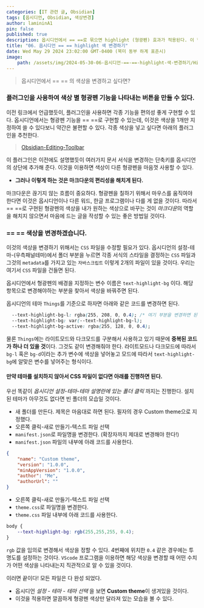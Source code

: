 ```yaml
---
categories: [IT 관련 글, Obsidian]
tags: [옵시디언, Obsidian, 색상변경]
author: lamininA1
pin: false
published: true
description: 옵시디언에서 == ==로 묶으면 highlight (형광펜) 효과가 적용된다. 이 형광펜 효과는 어떻게 색상을 변경할 수 있을까?
title: "06. 옵시디언 == == highlight 색 변경하기"
date: Wed May 29 2024 23:02:00 GMT-0400 (북미 동부 하계 표준시)
image:
    path: /assets/img/2024-05-30-06-옵시디언-==-==-highlight-색-변경하기/Highlight.png
---
```


> 옵시디언에서 == == 의 색상을 변경하고 싶다면?

### 플러그인을 사용하여 색상 별 형광펜 기능을 나타내는 버튼을 만들 수 있다.

이전 링크에서 언급했듯이, 플러그인을 사용하면 각종 기능을 편의성 좋게 구현할 수 있다. 옵시디언에서는 형광펜 기능을 \=\= \=\=로 구현할 수 있는데, 이것은 색상을 1개만 지정하여 쓸 수 있다보니 약간은 불편할 수 있다. 각종 색상을 넣고 싶다면 아래의 플러그인을 추천한다.

> [Obsidian-Editing-Toolbar](https://github.com/PKM-er/obsidian-editing-toolbar)

이 플러그인은 이전에도 설명했듯이 여러가지 문서 서식을 변경하는 단축키를 옵시디언의 상단에 추가해 준다. 이것을 이용하면 색상이 다른 형광펜을 마음껏 사용할 수 있다.

- **그러나 이렇게 하는 것은 마크다운의 편리성을 해치게 된다.**

마크다운은 끊기지 않는 흐름이 중요하다. 형광펜을 칠하기 위해서 마우스를 움직여야 한다면 이것은 옵시디언이나 다른 워드, 한글 프로그램이나 다를 게 없을 것이다. 따라서 \=\= \=\=로 구현된 형광펜의 색상을 내가 원하는 색상으로 바꾸는 것이 *마크다운*의 역할을 해치지 않으면서 마음에 드는 글을 작성할 수 있는 좋은 방법일 것이다.

### \=\= \=\= 색상을 변경하겠습니다.

이것의 색상을 변경하기 위해서는 `CSS` 파일을 수정할 필요가 있다. 옵시디언의 설정-테마-(우측패널테마)에서 폴더 부분을 누르면 각종 서식의 스타일을 결정하는 `CSS` 파일과 그것의 `metadata`를 가지고 있는 `자바스크립트` 이렇게 2개의 파일이 있을 것이다. 우리는 여기서 `CSS` 파일을 건들면 된다.

옵시디언에서 형광펜의 배경을 지정하는 변수 이름은 `text-highlight-bg` 이다. 해당 항목으로 변경해야하는 부분을 찾아서 색상을 바꿔주면 된다.

옵시디언의 테마 `Things`를 기준으로 하자면 아래와 같은 코드를 변경하면 된다.

```css
  --text-highlight-bg-l: rgba(255, 208, 0, 0.4); /* 여기 부분을 변경하면 된다. */
  --text-highlight-bg: var(--text-highlight-bg-l);
  --text-highlight-bg-active: rgba(255, 128, 0, 0.4);
```

물론 `Things`에는 라이트모드와 다크모드를 구분해서 사용하고 있기 때문에 **중복된 코드가 하나 더 있을 것**이다. 그것도 같이 변경해줘야 한다. 라이트모드나 다크모드에 따라서 `bg-l` 혹은 `bg-d`이라는 추가 변수에 색상을 넣어놓고 모드에 따라서 `text-highlight-bg`에 알맞은 변수를 넣어주는 형식이다.
#### 만약 테마를 설치하지 않아서 CSS 파일이 없다면 아래를 진행하면 된다.

우선 똑같이 *옵시디언 설정-테마-테마 설명란에 있는 폴더 클릭* 까지는 진행한다. 설치된 테마가 아무것도 없다면 빈 폴더의 모습일 것이다.

- 새 폴더를 만든다. 제목은 마음대로 하면 된다. 필자의 경우 Custom theme으로 지정했다.
- 오른쪽 클릭-새로 만들기-텍스트 파일 선택
- `manifest.json`로 파일명을 변경한다. (확장자까지 제대로 변경해야 한다!)
- `manifest.json` 파일의 내부에 아래 코드를 사용한다.

```json
{
    "name": "Custom theme",
    "version": "1.0.0",
    "minAppVersion": "1.0.0",
    "author": "Me",
    "authorUrl": ""
}
```

- 오른쪽 클릭-새로 만들기-텍스트 파일 선택
- `theme.css`로 파일명을 변경한다.
- `theme.css` 파일 내부에 아래 코드를 사용한다.

```css
body {
    --text-highlight-bg: rgb(255,255,255, 0.4);
}
```

`rgb` 값을 임의로 변경해서 색상을 정할 수 있다. 4번째에 위치한 `0.4` 같은 경우에는 투명도를 설정하는 것이다. `VScode` 프로그램을 이용하면 해당 색상을 변경할 때 어떤 수치가 어떤 색상을 나타내는지 직관적으로 알 수 있을 것이다.

이러면 끝이다! 모든 파일은 다 완성 되었다.

- 옵시디언 *설정 - 테마 - 테마 선택* 을 보면 **Custom theme**이 생겨있을 것이다.
- 이것을 적용하면 깔끔하게 형광펜 색상만 달라져 있는 모습을 볼 수 있다.


